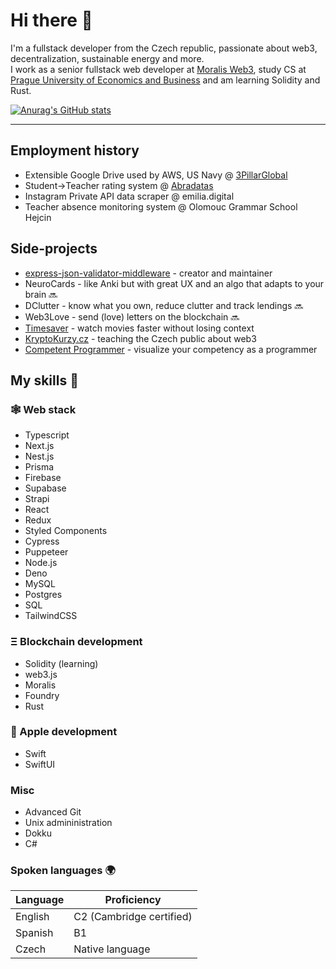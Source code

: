 # Hi there :wave:

I'm a fullstack developer from the Czech republic, passionate about web3, decentralization, sustainable energy and more.
<br/> I work as a senior fullstack web developer at [Moralis Web3](https://moralis.io), study CS at [Prague University of Economics and Business](https://www.vse.cz/english/) and am learning Solidity and Rust.

[![Anurag's GitHub stats](https://github-readme-stats.vercel.app/api?username=vacekj&show_icons=true&line_height=27&include_all_commits=true)](https://github.com/anuraghazra/github-readme-stats)

<hr>

## Employment history
- Extensible Google Drive used by AWS, US Navy @ [3PillarGlobal](https://www.3pillarglobal.com/)
- Student->Teacher rating system @ [Abradatas](https://abradatas.cz/)
- Instagram Private API data scraper @ emilia.digital
- Teacher absence monitoring system @ Olomouc Grammar School Hejcin

## Side-projects
- [express-json-validator-middleware](https://github.com/simonplend/express-json-validator-middleware) - creator and maintainer
- NeuroCards - like Anki but with great UX and an algo that adapts to your brain 🔜
- DClutter - know what you own, reduce clutter and track lendings 🔜
- Web3Love - send (love) letters on the blockchain 🔜
- [Timesaver](https://timesaver.vercel.app/) - watch movies faster without losing context
- [KryptoKurzy.cz](https://kryptokurzy.cz) - teaching the Czech public about web3
- [Competent Programmer](https://competentprogrammer.vercel.app/) - visualize your competency as a programmer

## My skills 📜

### 🕸 Web stack
- Typescript
- Next.js
- Nest.js
- Prisma
- Firebase
- Supabase
- Strapi
- React
- Redux
- Styled Components
- Cypress
- Puppeteer
- Node.js
- Deno
- MySQL
- Postgres
- SQL
- TailwindCSS
  
### Ξ Blockchain development
- Solidity (learning)
- web3.js
- Moralis
- Foundry
- Rust

### 🍎 Apple development
- Swift
- SwiftUI
  
### Misc
- Advanced Git
- Unix admininistration
- Dokku
- C#


### Spoken languages 🌍

| Language      | Proficiency                                                               |
| ------------- | ------------------------------------------------------------------------- |
| English       | C2 (Cambridge certified)                                                  |
| Spanish       | B1                                                                        |
| Czech         | Native language                                                           |
